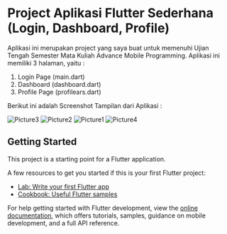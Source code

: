 # Project Aplikasi Flutter Sederhana (Login, Dashboard, Profile)
Aplikasi ini merupakan project yang saya buat untuk memenuhi Ujian Tengah Semester Mata Kuliah Advance Mobile Programming.
Aplikasi ini memiliki 3 halaman, yaitu :
1. Login Page (main.dart)
2. Dashboard (dashboard.dart)
3. Profile Page (profilears.dart)

Berikut ini adalah Screenshot Tampilan dari Aplikasi :

![Picture3](https://github.com/MhmdArsyad/simple-flutter-apps/assets/91202011/9ca5ed20-8c4e-47ac-88d2-8499f6b8f889)
![Picture2](https://github.com/MhmdArsyad/simple-flutter-apps/assets/91202011/5f2ad010-ca58-4a59-8a6d-740a7cae8bd0)
![Picture1](https://github.com/MhmdArsyad/simple-flutter-apps/assets/91202011/2e5bd639-fb3a-4872-b7fe-6d9f0a83bda3)
![Picture4](https://github.com/MhmdArsyad/simple-flutter-apps/assets/91202011/5960460e-7bfa-4ba0-b717-a72147ac0793)


## Getting Started

This project is a starting point for a Flutter application.

A few resources to get you started if this is your first Flutter project:

- [Lab: Write your first Flutter app](https://docs.flutter.dev/get-started/codelab)
- [Cookbook: Useful Flutter samples](https://docs.flutter.dev/cookbook)

For help getting started with Flutter development, view the
[online documentation](https://docs.flutter.dev/), which offers tutorials,
samples, guidance on mobile development, and a full API reference.
